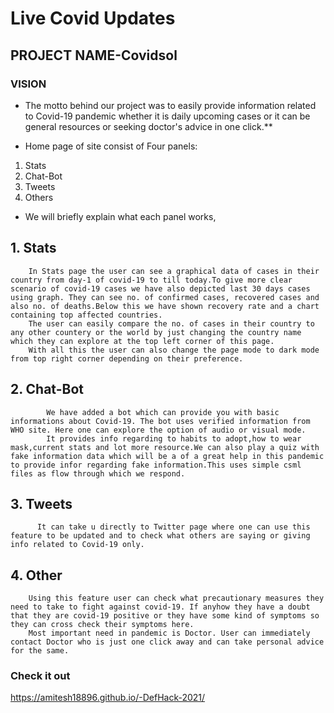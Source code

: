 # Live Covid Updates
## PROJECT NAME-Covidsol

### VISION
- The motto behind our project was to easily provide information related to Covid-19 pandemic whether it is daily upcoming cases or it can be general resources or seeking doctor's advice in one click.**

* Home page of site consist of Four panels:
 1. Stats
 2. Chat-Bot
 3. Tweets
 4. Others

* We will briefly explain what each panel works,
## 1. Stats
        In Stats page the user can see a graphical data of cases in their country from day-1 of covid-19 to till today.To give more clear scenario of covid-19 cases we have also depicted last 30 days cases using graph. They can see no. of confirmed cases, recovered cases and also no. of deaths.Below this we have shown recovery rate and a chart containing top affected countries.
        The user can easily compare the no. of cases in their country to any other countery or the world by just changing the country name which they can explore at the top left corner of this page.
        With all this the user can also change the page mode to dark mode from top right corner depending on their preference.
        
        
## 2. Chat-Bot
            We have added a bot which can provide you with basic informations about Covid-19. The bot uses verified information from WHO site. Here one can explore the option of audio or visual mode.
            It provides info regarding to habits to adopt,how to wear mask,current stats and lot more resource.We can also play a quiz with fake information data which will be a of a great help in this pandemic to provide infor regarding fake information.This uses simple csml files as flow through which we respond.
    
## 3. Tweets
          It can take u directly to Twitter page where one can use this feature to be updated and to check what others are saying or giving info related to Covid-19 only. 

## 4. Other
        Using this feature user can check what precautionary measures they need to take to fight against covid-19. If anyhow they have a doubt that they are covid-19 positive or they have some kind of symptoms so they can cross check their symptoms here.
        Most important need in pandemic is Doctor. User can immediately contact Doctor who is just one click away and can take personal advice for the same.
        
### Check it out 
 https://amitesh18896.github.io/-DefHack-2021/
        
